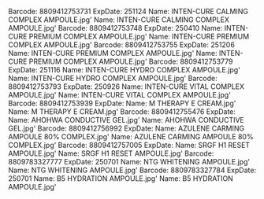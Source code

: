 Barcode: 8809412753731 ExpDate: 251124 Name: INTEN-CURE CALMING COMPLEX AMPOULE.jpg'
Name: INTEN-CURE CALMING COMPLEX AMPOULE.jpg'
Barcode: 8809412753748 ExpDate: 250410 Name: INTEN-CURE PREMIUM COMPLEX AMPOULE.jpg'
Name: INTEN-CURE PREMIUM COMPLEX AMPOULE.jpg'
Barcode: 8809412753755 ExpDate: 251206 Name: INTEN-CURE PREMIUM COMPLEX AMPOULE.jpg'
Name: INTEN-CURE PREMIUM COMPLEX AMPOULE.jpg'
Barcode: 8809412753779 ExpDate: 251116 Name: INTEN-CURE HYDRO COMPLEX AMPOULE.jpg'
Name: INTEN-CURE HYDRO COMPLEX AMPOULE.jpg'
Barcode: 8809412753793 ExpDate: 250926 Name: INTEN-CURE VITAL COMPLEX AMPOULE.jpg'
Name: INTEN-CURE VITAL COMPLEX AMPOULE.jpg'
Barcode: 8809412753939 ExpDate: Name: M THERAPY E CREAM.jpg'
Name: M THERAPY E CREAM.jpg'
Barcode: 8809412755476 ExpDate: Name: AHOHWA CONDUCTIVE GEL.jpg'
Name: AHOHWA CONDUCTIVE GEL.jpg'
Barcode: 8809412756992 ExpDate: Name: AZULENE CARMING AMPOULE 80% COMPLEX.jpg'
Name: AZULENE CARMING AMPOULE 80% COMPLEX.jpg'
Barcode: 8809412757005 ExpDate: Name: SRGF H1 RESET AMPOULE.jpg'
Name: SRGF H1 RESET AMPOULE.jpg'
Barcode: 8809783327777 ExpDate: 250701 Name: NTG WHITENING AMPOULE.jpg'
Name: NTG WHITENING AMPOULE.jpg'
Barcode: 8809783327784 ExpDate: 250701 Name: B5 HYDRATION AMPOULE.jpg'
Name: B5 HYDRATION AMPOULE.jpg'
